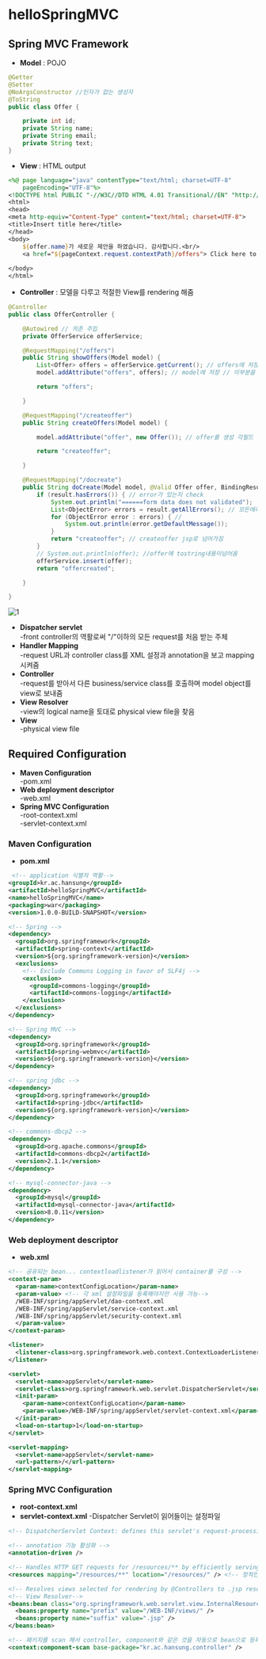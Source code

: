 # helloSpringMVC

## Spring MVC Framework
- **Model** : POJO
```java
@Getter
@Setter
@NoArgsConstructor //인자가 없는 생성자
@ToString
public class Offer {

	private int id;
	private String name;
	private String email;
	private String text;
}
```

- **View** : HTML output
```jsp
<%@ page language="java" contentType="text/html; charset=UTF-8"
    pageEncoding="UTF-8"%>
<!DOCTYPE html PUBLIC "-//W3C//DTD HTML 4.01 Transitional//EN" "http://www.w3.org/TR/html4/loose.dtd">
<html>
<head>
<meta http-equiv="Content-Type" content="text/html; charset=UTF-8">
<title>Insert title here</title>
</head>
<body>
	${offer.name}가 새로운 제안을 하였습니다. 감사합니다.<br/>
	<a href="${pageContext.request.contextPath}/offers"> Click here to view current offers</a>
	
</body>
</html>
```

- **Controller** : 모델을 다루고 적절한 View를 rendering 해줌  
```java
@Controller
public class OfferController {

	@Autowired // 의존 주입
	private OfferService offerService;

	@RequestMapping("/offers")
	public String showOffers(Model model) {
		List<Offer> offers = offerService.getCurrent(); // offers에 저장
		model.addAttribute("offers", offers); // model에 저장 // 이부분을 생략하면 offer객체를 view가 못 받아와서 오류가 뜬다

		return "offers";

	}

	@RequestMapping("/createoffer")
	public String createOffers(Model model) {

		model.addAttribute("offer", new Offer()); // offer를 생성 각필드 값은 초기화가 되있음

		return "createoffer";

	}

	@RequestMapping("/docreate")
	public String doCreate(Model model, @Valid Offer offer, BindingResult result) { // 데이터 binding한 내용을 검증 검증결과가 result에 들어간다
		if (result.hasErrors()) { // error가 있는지 check
			System.out.println("======form data does not validated");
			List<ObjectError> errors = result.getAllErrors(); // 모든에러
			for (ObjectError error : errors) { //
				System.out.println(error.getDefaultMessage());
			}
			return "createoffer"; // createoffer jsp로 넘어가짐
		}
		// System.out.println(offer); //offer에 tostring내용이넘어옴
		offerService.insert(offer);
		return "offercreated";

	}

}

```


![1](https://user-images.githubusercontent.com/32935365/62798081-5c14ff80-bb18-11e9-832e-3fed980b3fcd.PNG)

- **Dispatcher servlet**  
  -front controller의 역활로써 "/"이하의 모든 request를 처음 받는 주체
- **Handler Mapping**  
  -request URL과 controller class를 XML 설정과 annotation을 보고 mapping 시켜줌
- **Controller**  
  -request를 받아서 다른 business/service class를 호출하며 model object를 view로 보내줌
- **View Resolver**  
  -view의 logical name을 토대로 physical view file을 찾음
- **View**  
  -physical view file

## Required Configuration
- **Maven Configuration**  
  -pom.xml
- **Web deployment descriptor**  
  -web.xml
- **Spring MVC Configuration**  
  -root-context.xml  
  -servlet-context.xml  
  
### Maven Configuration  
- **pom.xml**
```xml
 <!-- application 식별자 역활-->
<groupId>kr.ac.hansung</groupId>
<artifactId>helloSpringMVC</artifactId>
<name>helloSpringMVC</name>
<packaging>war</packaging>
<version>1.0.0-BUILD-SNAPSHOT</version>
```

```xml
<!-- Spring -->
<dependency>
  <groupId>org.springframework</groupId>
  <artifactId>spring-context</artifactId>
  <version>${org.springframework-version}</version>
  <exclusions>
    <!-- Exclude Commons Logging in favor of SLF4j -->
    <exclusion>
      <groupId>commons-logging</groupId>
      <artifactId>commons-logging</artifactId>
    </exclusion>
  </exclusions>
</dependency>
```

```xml
<!-- Spring MVC -->
<dependency>
  <groupId>org.springframework</groupId>
  <artifactId>spring-webmvc</artifactId>
  <version>${org.springframework-version}</version>
</dependency>
```

```xml
<!-- spring jdbc -->
<dependency>
  <groupId>org.springframework</groupId>
  <artifactId>spring-jdbc</artifactId>
  <version>${org.springframework-version}</version>
</dependency>

<!-- commons-dbcp2 -->
<dependency>
  <groupId>org.apache.commons</groupId>
  <artifactId>commons-dbcp2</artifactId>
  <version>2.1.1</version>
</dependency>

<!-- mysql-connector-java -->
<dependency>
  <groupId>mysql</groupId>
  <artifactId>mysql-connector-java</artifactId>
  <version>8.0.11</version>
</dependency>
```

### Web deployment descriptor
- **web.xml**

```xml
<!-- 공유되는 bean... contextloadlistener가 읽어서 container를 구성 -->
<context-param>
  <param-name>contextConfigLocation</param-name>
  <param-value> <!-- 각 xml 설정파일을 등록해야지만 사용 가능-->
  /WEB-INF/spring/appServlet/dao-context.xml
  /WEB-INF/spring/appServlet/service-context.xml
  /WEB-INF/spring/appServlet/security-context.xml
  </param-value>
</context-param>

<listener>
  <listener-class>org.springframework.web.context.ContextLoaderListener</listener-class>
</listener>

<servlet>
  <servlet-name>appServlet</servlet-name>
  <servlet-class>org.springframework.web.servlet.DispatcherServlet</servlet-class> <!-- 1. DispatcherServlet 동작-->
  <init-param>
    <param-name>contextConfigLocation</param-name>
    <param-value>/WEB-INF/spring/appServlet/servlet-context.xml</param-value> <!-- 2. servlet-context.xml이라는 설정파일 읽음-->
  </init-param>
  <load-on-startup>1</load-on-startup>
</servlet>

<servlet-mapping>
  <servlet-name>appServlet</servlet-name>
  <url-pattern>/</url-pattern>
</servlet-mapping>
```

### **Spring MVC Configuration**
- **root-context.xml**
- **servlet-context.xml**
-Dispatcher Servlet이 읽어들이는 설정파일
```xml
<!-- DispatcherServlet Context: defines this servlet's request-processing infrastructure -->

<!-- annotation 기능 활성화 -->
<annotation-driven />

<!-- Handles HTTP GET requests for /resources/** by efficiently serving up static resources in the ${webappRoot}/resources directory -->
<resources mapping="/resources/**" location="/resources/" /> <!-- 정적인page정의 어차피 controller가 관여안하니깐 중요하지않다 -->

<!-- Resolves views selected for rendering by @Controllers to .jsp resources in the /WEB-INF/views directory -->
<!-- View Resolver-->
<beans:bean class="org.springframework.web.servlet.view.InternalResourceViewResolver">
  <beans:property name="prefix" value="/WEB-INF/views/" />
  <beans:property name="suffix" value=".jsp" />
</beans:bean>

<!-- 패키지를 scan 해서 controller, component와 같은 것을 자동으로 bean으로 등록해줌-->
<context:component-scan base-package="kr.ac.hansung.controller" />
```
